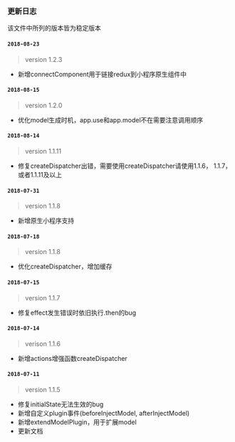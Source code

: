 ### 更新日志

该文件中所列的版本皆为稳定版本

#### `2018-08-23`
> version 1.2.3
* 新增connectComponent用于链接redux到小程序原生组件中

#### `2018-08-15`
> version 1.2.0
* 优化model生成时机，app.use和app.model不在需要注意调用顺序

#### `2018-08-14`
> version 1.1.11
* 修复createDispatcher出错，需要使用createDispatcher请使用1.1.6， 1.1.7，或者1.1.11及以上

#### `2018-07-31`
> version 1.1.8
* 新增原生小程序支持

#### `2018-07-18`
> version 1.1.8
* 优化createDispatcher，增加缓存

#### `2018-07-15`
> version 1.1.7
* 修复effect发生错误时依旧执行.then的bug

#### `2018-07-14`
> verison 1.1.6
* 新增actions增强函数createDispatcher

#### `2018-07-11` 
> version 1.1.5
* 修复initialState无法生效的bug
* 新增自定义plugin事件(beforeInjectModel, afterInjectModel)
* 新增extendModelPlugin，用于扩展model
* 更新文档
